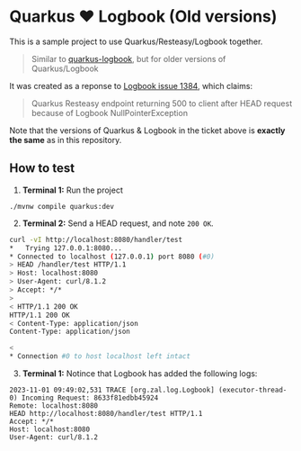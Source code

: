 # Quarkus :heart: Logbook (Old versions)

This is a sample project to use Quarkus/Resteasy/Logbook together.

> Similar to [quarkus-logbook](https://github.com/msdousti/quarkus-logbook), but for older versions of Quarkus/Logbook

It was created as a reponse to [Logbook issue 1384](https://github.com/zalando/logbook/issues/1384), which claims:

> Quarkus Resteasy endpoint returning 500 to client after HEAD request because of Logbook NullPointerException

Note that the versions of Quarkus & Logbook in the ticket above is **exactly the same** as in this repository.

## How to test

1. **Terminal 1:** Run the project
```
./mvnw compile quarkus:dev
```

2. **Terminal 2:** Send a HEAD request, and note `200 OK`.

```bash
curl -vI http://localhost:8080/handler/test
*   Trying 127.0.0.1:8080...
* Connected to localhost (127.0.0.1) port 8080 (#0)
> HEAD /handler/test HTTP/1.1
> Host: localhost:8080
> User-Agent: curl/8.1.2
> Accept: */*
>
< HTTP/1.1 200 OK
HTTP/1.1 200 OK
< Content-Type: application/json
Content-Type: application/json

<
* Connection #0 to host localhost left intact
```

3. **Terminal 1:** Notince that Logbook has added the following logs:

```
2023-11-01 09:49:02,531 TRACE [org.zal.log.Logbook] (executor-thread-0) Incoming Request: 8633f81edbb45924
Remote: localhost:8080
HEAD http://localhost:8080/handler/test HTTP/1.1
Accept: */*
Host: localhost:8080
User-Agent: curl/8.1.2
```
